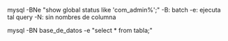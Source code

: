 mysql -BNe "show global status like 'com_admin%';"
	-B: batch
	-e: ejecuta tal query
	-N: sin nombres de columna

mysql  -BN base_de_datos -e "select * from tabla;"
